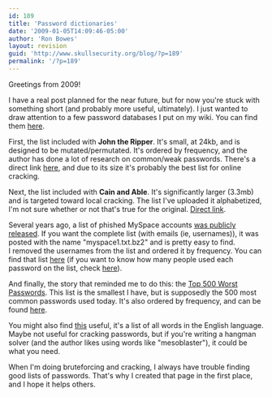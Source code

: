 ```yaml
---
id: 189
title: 'Password dictionaries'
date: '2009-01-05T14:09:46-05:00'
author: 'Ron Bowes'
layout: revision
guid: 'http://www.skullsecurity.org/blog/?p=189'
permalink: '/?p=189'
---
```


Greetings from 2009!

I have a real post planned for the near future, but for now you're stuck with something short (and probably more useful, ultimately). I just wanted to draw attention to a few password databases I put on my wiki. You can find them [here](http://www.skullsecurity.org/wiki/index.php/Passwords).

First, the list included with **John the Ripper**. It's small, at 24kb, and is designed to be mutated/permutated. It's ordered by frequency, and the author has done a lot of research on common/weak passwords. There's a direct link [here](http://www.skullsecurity.org/wiki/images/5/53/List-john.txt), and due to its size it's probably the best list for online cracking.

Next, the list included with **Cain and Able**. It's significantly larger (3.3mb) and is targeted toward local cracking. The list I've uploaded it alphabetized, I'm not sure whether or not that's true for the original. [Direct link](http://www.skullsecurity.org/wiki/images/b/b5/List-cain.txt).

Several years ago, a list of phished MySpace accounts [was publicly released](http://www.wired.com/politics/security/commentary/securitymatters/2006/12/72300). If you want the complete list (with emails (ie, usernames)), it was posted with the name "myspace1.txt.bz2" and is pretty easy to find.  
I removed the usernames from the list and ordered it by frequency. You can find that list [here](http://www.skullsecurity.org/wiki/images/7/72/List-myspace.txt) (if you want to know how many people used each password on the list, check [here](http://www.skullsecurity.org/wiki/images/c/c5/Myspace-counts.txt)).

And finally, the story that reminded me to do this: the [Top 500 Worst Passwords](http://www.whatsmypass.com/?p=415). This list is the smallest I have, but is supposedly the 500 most common passwords used today. It's also ordered by frequency, and can be found [here](http://www.skullsecurity.org/wiki/images/c/ca/500-worst-passwords.txt).

You might also find [this](http://www.skullsecurity.org/wiki/images/8/82/English.txt) useful, it's a list of all words in the English language. Maybe not useful for cracking passwords, but if you're writing a hangman solver (and the author likes using words like "mesoblaster"), it could be what you need.

When I'm doing bruteforcing and cracking, I always have trouble finding good lists of passwords. That's why I created that page in the first place, and I hope it helps others.